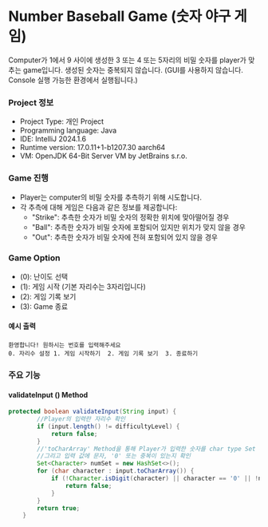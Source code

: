 # Number Baseball Game (숫자 야구 게임)
Computer가 1에서 9 사이에 생성한 3 또는 4 또는 5자리의 비밀 숫자를 player가 맞추는 game입니다. 생성된 숫자는 중복되지 않습니다.
(GUI를 사용하지 않습니다. Console 실행 가능한 환경에서 실행됩니다.)

### Project 정보
- Project Type: 개인 Project
- Programming language: Java
- IDE: IntelliJ 2024.1.6
- Runtime version: 17.0.11+1-b1207.30 aarch64
- VM: OpenJDK 64-Bit Server VM by JetBrains s.r.o.

### Game 진행
- Player는 computer의 비밀 숫자를 추측하기 위해 시도합니다.
- 각 추측에 대해 게임은 다음과 같은 정보를 제공합니다:
    - "Strike": 추측한 숫자가 비밀 숫자의 정확한 위치에 맞아떨어질 경우
    - "Ball": 추측한 숫자가 비밀 숫자에 포함되어 있지만 위치가 맞지 않을 경우
    - "Out": 추측한 숫자가 비밀 숫자에 전혀 포함되어 있지 않을 경우

### Game Option
- (0): 난이도 선택
- (1): 게임 시작 (기본 자리수는 3자리입니다)
- (2): 게임 기록 보기
- (3): Game 종료

#### 예시 출력
```
환영합니다! 원하시는 번호를 입력해주세요
0. 자리수 설정 1. 게임 시작하기  2. 게임 기록 보기  3. 종료하기
```

### 주요 기능
#### validateInput () Method


``` Java
protected boolean validateInput(String input) {
        //Player의 입력란 자리수 확인
        if (input.length() != difficultyLevel) {
            return false;
        }
        //'toCharArray' Method을 통해 Player가 입력한 숫자를 char type Set Collection의 객체로 변환합니다.
        //그리고 입력 값에 문자, '0' 또는 중복이 있는지 확인
        Set<Character> numSet = new HashSet<>();
        for (char character : input.toCharArray()) {
            if (!Character.isDigit(character) || character == '0' || !numSet.add(character)) {
                return false;
            }
        }
        return true;
    }
```